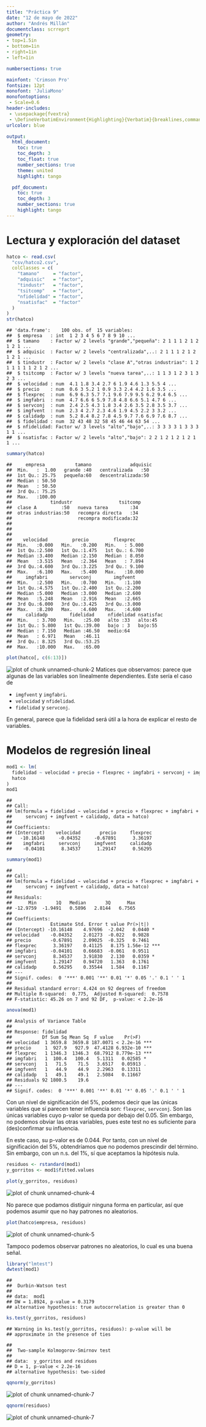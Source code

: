 ```yaml
---
title: "Práctica 9"
date: "12 de mayo de 2022"
author: "Andrés Millán"
documentclass: scrreprt
geometry:
- top=1.5in
- bottom=1in
- right=1in
- left=1in

numbersections: true

mainfont: 'Crimson Pro'
fontsize: 12pt
monofont: 'JuliaMono'
monofontoptions:
 - Scale=0.6
header-includes:
 - \usepackage{fvextra}
 - \DefineVerbatimEnvironment{Highlighting}{Verbatim}{breaklines,commandchars=\\\{\}}
urlcolor: blue

output:
  html_document:
    toc: true
    toc_depth: 3
    toc_float: true
    number_sections: true
    theme: united
    highlight: tango

  pdf_document:
    toc: true
    toc_depth: 3
    number_sections: true
    highlight: tango
---
```


# Lectura y exploración del dataset


```r
hatco <- read.csv(
  "csv/hatco2.csv",
  colClasses = c(
    "tamano"     = "factor",
    "adquisic"   = "factor",
    "tindustr"   = "factor",
    "tsitcomp"   = "factor",
    "nfidelidad" = "factor",
    "nsatisfac"  = "factor"
  )
)
str(hatco)
```

```
## 'data.frame':	100 obs. of  15 variables:
##  $ empresa   : int  1 2 3 4 5 6 7 8 9 10 ...
##  $ tamano    : Factor w/ 2 levels "grande","pequeña": 2 1 1 1 2 1 2 1 2 1 ...
##  $ adquisic  : Factor w/ 2 levels "centralizada",..: 2 1 1 1 2 1 2 1 2 1 ...
##  $ tindustr  : Factor w/ 2 levels "clase A","otras industrias": 1 2 1 1 1 1 1 2 1 2 ...
##  $ tsitcomp  : Factor w/ 3 levels "nueva tarea",..: 1 1 3 1 2 3 1 3 2 3 ...
##  $ velocidad : num  4.1 1.8 3.4 2.7 6 1.9 4.6 1.3 5.5 4 ...
##  $ precio    : num  0.6 3 5.2 1 0.9 3.3 2.4 4.2 1.6 3.5 ...
##  $ flexprec  : num  6.9 6.3 5.7 7.1 9.6 7.9 9.5 6.2 9.4 6.5 ...
##  $ imgfabri  : num  4.7 6.6 6 5.9 7.8 4.8 6.6 5.1 4.7 6 ...
##  $ servconj  : num  2.4 2.5 4.3 1.8 3.4 2.6 3.5 2.8 3.5 3.7 ...
##  $ imgfvent  : num  2.3 4 2.7 2.3 4.6 1.9 4.5 2.2 3 3.2 ...
##  $ calidadp  : num  5.2 8.4 8.2 7.8 4.5 9.7 7.6 6.9 7.6 8.7 ...
##  $ fidelidad : num  32 43 48 32 58 45 46 44 63 54 ...
##  $ nfidelidad: Factor w/ 3 levels "alto","bajo",..: 3 3 3 3 1 3 3 3 1 1 ...
##  $ nsatisfac : Factor w/ 2 levels "alto","bajo": 2 2 1 2 1 2 1 2 1 1 ...
```

```r
summary(hatco)
```

```
##     empresa           tamano              adquisic 
##  Min.   :  1.00   grande :40   centralizada   :50  
##  1st Qu.: 25.75   pequeña:60   descentralizada:50  
##  Median : 50.50                                    
##  Mean   : 50.50                                    
##  3rd Qu.: 75.25                                    
##  Max.   :100.00                                    
##              tindustr                 tsitcomp 
##  clase A         :50   nueva tarea        :34  
##  otras industrias:50   recompra directa   :34  
##                        recompra modificada:32  
##                                                
##                                                
##                                                
##    velocidad         precio         flexprec     
##  Min.   :0.000   Min.   :0.200   Min.   : 5.000  
##  1st Qu.:2.500   1st Qu.:1.475   1st Qu.: 6.700  
##  Median :3.400   Median :2.150   Median : 8.050  
##  Mean   :3.515   Mean   :2.364   Mean   : 7.894  
##  3rd Qu.:4.600   3rd Qu.:3.225   3rd Qu.: 9.100  
##  Max.   :6.100   Max.   :5.400   Max.   :10.000  
##     imgfabri        servconj        imgfvent    
##  Min.   :2.500   Min.   :0.700   Min.   :1.100  
##  1st Qu.:4.575   1st Qu.:2.400   1st Qu.:2.200  
##  Median :5.000   Median :3.000   Median :2.600  
##  Mean   :5.248   Mean   :2.916   Mean   :2.665  
##  3rd Qu.:6.000   3rd Qu.:3.425   3rd Qu.:3.000  
##  Max.   :8.200   Max.   :4.600   Max.   :4.600  
##     calidadp        fidelidad     nfidelidad nsatisfac
##  Min.   : 3.700   Min.   :25.00   alto :33   alto:45  
##  1st Qu.: 5.800   1st Qu.:39.00   bajo : 3   bajo:55  
##  Median : 7.150   Median :46.50   medio:64            
##  Mean   : 6.971   Mean   :46.11                       
##  3rd Qu.: 8.325   3rd Qu.:53.25                       
##  Max.   :10.000   Max.   :65.00
```


```r
plot(hatco[, c(6:13)])
```

![plot of chunk unnamed-chunk-2](figure/unnamed-chunk-2-1.png)
Matices que observamos: parece que algunas de las variables son linealmente dependientes. Este sería el caso de

- `imgfvent` y `imgfabri`.
- `velocidad` y `nfidelidad`.
- `fidelidad` y `servconj`.

En general, parece que la fidelidad será útil a la hora de explicar el resto de variables.

# Modelos de regresión lineal


```r
mod1 <- lm(
  fidelidad ~ velocidad + precio + flexprec + imgfabri + servconj + imgfvent + calidadp,
  hatco
)
mod1
```

```
## 
## Call:
## lm(formula = fidelidad ~ velocidad + precio + flexprec + imgfabri + 
##     servconj + imgfvent + calidadp, data = hatco)
## 
## Coefficients:
## (Intercept)    velocidad       precio     flexprec  
##   -10.16148     -0.04352     -0.67891      3.36197  
##    imgfabri     servconj     imgfvent     calidadp  
##    -0.04101      8.34537      1.29147      0.56295
```

```r
summary(mod1)
```

```
## 
## Call:
## lm(formula = fidelidad ~ velocidad + precio + flexprec + imgfabri + 
##     servconj + imgfvent + calidadp, data = hatco)
## 
## Residuals:
##      Min       1Q   Median       3Q      Max 
## -12.9759  -1.9491   0.5896   2.8144   6.7565 
## 
## Coefficients:
##              Estimate Std. Error t value Pr(>|t|)    
## (Intercept) -10.16148    4.97696  -2.042   0.0440 *  
## velocidad    -0.04352    2.01273  -0.022   0.9828    
## precio       -0.67891    2.09025  -0.325   0.7461    
## flexprec      3.36197    0.41125   8.175 1.56e-12 ***
## imgfabri     -0.04101    0.66683  -0.061   0.9511    
## servconj      8.34537    3.91830   2.130   0.0359 *  
## imgfvent      1.29147    0.94720   1.363   0.1761    
## calidadp      0.56295    0.35544   1.584   0.1167    
## ---
## Signif. codes:  0 '***' 0.001 '**' 0.01 '*' 0.05 '.' 0.1 ' ' 1
## 
## Residual standard error: 4.424 on 92 degrees of freedom
## Multiple R-squared:  0.775,	Adjusted R-squared:  0.7578 
## F-statistic: 45.26 on 7 and 92 DF,  p-value: < 2.2e-16
```

```r
anova(mod1)
```

```
## Analysis of Variance Table
## 
## Response: fidelidad
##           Df Sum Sq Mean Sq  F value    Pr(>F)    
## velocidad  1 3659.8  3659.8 187.0071 < 2.2e-16 ***
## precio     1  927.9   927.9  47.4128 6.932e-10 ***
## flexprec   1 1346.3  1346.3  68.7912 8.779e-13 ***
## imgfabri   1  100.4   100.4   5.1311   0.02585 *  
## servconj   1   71.5    71.5   3.6517   0.05913 .  
## imgfvent   1   44.9    44.9   2.2963   0.13311    
## calidadp   1   49.1    49.1   2.5084   0.11667    
## Residuals 92 1800.5    19.6                       
## ---
## Signif. codes:  0 '***' 0.001 '**' 0.01 '*' 0.05 '.' 0.1 ' ' 1
```

Con un nivel de significación del 5%, podemos decir que las únicas variables que sí parecen tener influencia son: `flexprec`, `servconj`. Son las únicas variables cuyo p-valor se queda por debajo del 0.05. Sin embargo, no podemos obviar las otras variables, pues este test no es suficiente para (des)confirmar su influencia.

En este caso, su p-valor es de 0.044. Por tanto, con un nivel de significación del 5%, obtendríamos que no podemos prescindir del término. Sin embargo, con un n.s. del 1%, sí que aceptamos la hipótesis nula.



```r
residuos <- rstandard(mod1)
y_gorritos <- mod1$fitted.values

plot(y_gorritos, residuos)
```

![plot of chunk unnamed-chunk-4](figure/unnamed-chunk-4-1.png)

No parece que podamos distiguir ninguna forma en particular, así que podemos asumir que no hay patrones no aleatorios.


```r
plot(hatco$empresa, residuos)
```

![plot of chunk unnamed-chunk-5](figure/unnamed-chunk-5-1.png)

Tampoco podemos observar patrones no aleatorios, lo cual es una buena señal.


```r
library("lmtest")
dwtest(mod1)
```

```
## 
## 	Durbin-Watson test
## 
## data:  mod1
## DW = 1.8924, p-value = 0.3179
## alternative hypothesis: true autocorrelation is greater than 0
```


```r
ks.test(y_gorritos, residuos)
```

```
## Warning in ks.test(y_gorritos, residuos): p-value will be
## approximate in the presence of ties
```

```
## 
## 	Two-sample Kolmogorov-Smirnov test
## 
## data:  y_gorritos and residuos
## D = 1, p-value < 2.2e-16
## alternative hypothesis: two-sided
```

```r
qqnorm(y_gorritos)
```

![plot of chunk unnamed-chunk-7](figure/unnamed-chunk-7-1.png)

```r
qqnorm(residuos)
```

![plot of chunk unnamed-chunk-7](figure/unnamed-chunk-7-2.png)
